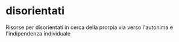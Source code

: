 # disorientati
Risorse per disorientati in cerca della prorpia via verso l'autonima e l'indipendenza individuale

